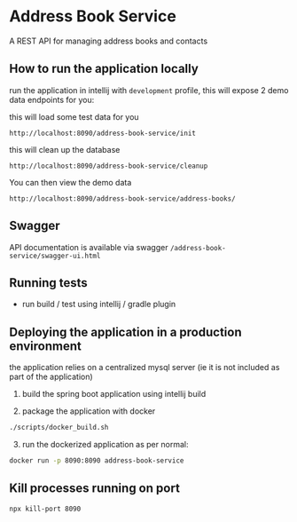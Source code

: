 # Address Book Service

A REST API for managing address books and contacts

## How to run the application locally
run the application in intellij with `development` profile, this will expose 2 demo data endpoints for you:

this will load some test data for you
```http request
http://localhost:8090/address-book-service/init
```

this will clean up the database
```http request
http://localhost:8090/address-book-service/cleanup
```

You can then view the demo data
```http request
http://localhost:8090/address-book-service/address-books/
```

## Swagger

API documentation is available via swagger `/address-book-service/swagger-ui.html`


## Running tests
- run build / test using intellij / gradle plugin


## Deploying the application in a production environment
the application relies on a centralized mysql server (ie it is not included as part of the application)

1. build the spring boot application using intellij build

2. package the application with docker

```bash
./scripts/docker_build.sh
```
3. run the dockerized application as per normal:

```bash
docker run -p 8090:8090 address-book-service 
``` 

## Kill processes running on port
```bash
npx kill-port 8090
```